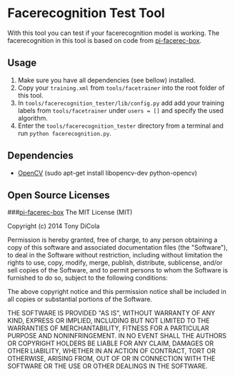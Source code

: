# Facerecognition Test Tool
With this tool you can test if your facerecognition model is working.
The facerecognition in this tool is based on code from [pi-facerec-box](https://github.com/tdicola/pi-facerec-box).

## Usage
1. Make sure you have all dependencies (see bellow) installed.
2. Copy your `training.xml` from `tools/facetrainer` into the root folder of this tool.
3. In `tools/facerecognition_tester/lib/config.py` add add your training labels from `tools/facetrainer` under `users = []` and specify the used algorithm.
4. Enter the `tools/facerecognition_tester` directory from a terminal and run `python facerecognition.py`.

## Dependencies
- [OpenCV](http://opencv.org) (sudo apt-get install libopencv-dev python-opencv)

## Open Source Licenses
###[pi-facerec-box](https://github.com/tdicola/pi-facerec-box)
The MIT License (MIT)

Copyright (c) 2014 Tony DiCola

Permission is hereby granted, free of charge, to any person obtaining a copy of
this software and associated documentation files (the "Software"), to deal in
the Software without restriction, including without limitation the rights to
use, copy, modify, merge, publish, distribute, sublicense, and/or sell copies of
the Software, and to permit persons to whom the Software is furnished to do so,
subject to the following conditions:

The above copyright notice and this permission notice shall be included in all
copies or substantial portions of the Software.

THE SOFTWARE IS PROVIDED "AS IS", WITHOUT WARRANTY OF ANY KIND, EXPRESS OR
IMPLIED, INCLUDING BUT NOT LIMITED TO THE WARRANTIES OF MERCHANTABILITY, FITNESS
FOR A PARTICULAR PURPOSE AND NONINFRINGEMENT. IN NO EVENT SHALL THE AUTHORS OR
COPYRIGHT HOLDERS BE LIABLE FOR ANY CLAIM, DAMAGES OR OTHER LIABILITY, WHETHER
IN AN ACTION OF CONTRACT, TORT OR OTHERWISE, ARISING FROM, OUT OF OR IN
CONNECTION WITH THE SOFTWARE OR THE USE OR OTHER DEALINGS IN THE SOFTWARE.